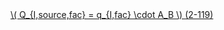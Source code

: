 <a href="/eco2_guide_center/1.%20ECO2%20Logic%20Guide/Hee1_Equation_List.html" class="equation-link" target="_blank" rel="noopener noreferrer">
  \( Q_{I,source,fac} = q_{I,fac} \cdot A_B \) <span class="eq-number">(2-119)</span>
</a>
